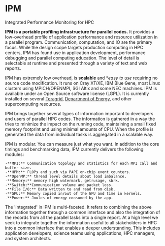 IPM
===

Integrated Performance Monitoring for HPC


**IPM is a portable profiling infrastructure for parallel codes.** It provides a low-overhead profile of application performance and resource utilization in a parallel program. Communication, computation, and IO are the primary focus. While the design scope targets production computing in HPC centers, IPM has found use in application development, performance debugging and parallel computing education. The level of detail is selectable at runtime and presented through a variety of text and web reports.

IPM has extremely low overhead, is **scalable** and **easy to use* requiring no source code modification. It runs on Cray XT/XE, IBM Blue Gene, most Linux clusters using MPICH/OPENMPI, SGI Altix and some NEC machines. IPM is available under an Open Source software license (LGPL). It is currently installed on several [Teragrid][], [Department of Energy][], and other supercomputing resources. 

[teragrid]: https://www.teragrid.org/
[department of energy]: http://www.nersc.gov

IPM brings together several types of information important to developers and users of parallel HPC codes. The information is gathered in a way the tries to minimize the impact on the running code, maintaining a small fixed memory footprint and using minimal amounts of CPU. When the profile is generated the data from individual tasks is aggregated in a scalable way.


IPM is modular. You can measure just what you want. In addition to the core timings and benchmarking data, IPM currently delivers the following modules:

	-**MPI:** Communication topology and statistics for each MPI call and buffer size. 
	-**HPM:** FLOPs and such via PAPI on-chip event counters.
	-**OpenMP:** thread level details about load imbalance. 
	-**Memory:** memory high watermark, getrusage, sbrk. 
	-**Switch:**Communication volume and packet loss.
	-**File I/O:** Data written to and read from disk.
	-**GPU:** Memory copied in/out of the GPU and time in kernels.
	-**Power:** Joules of energy consumed by the app. 
  
The 'integrated' in IPM is multi-faceted. It refers to combining the above information together through a common interface and also the integration of the records from all the parallel tasks into a single report. At a high level we seek to integrate together the information useful to all stakeholders in HPC into a common interface that enables a deeper understanding. This includes application developers, science teams using applications, HPC managers, and system architects.
